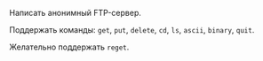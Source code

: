 Написать анонимный FTP-сервер.

Поддержать команды: `get`, `put`, `delete`, `cd`, `ls`, `ascii`, `binary`, `quit`.

Желательно поддержать `reget`.
